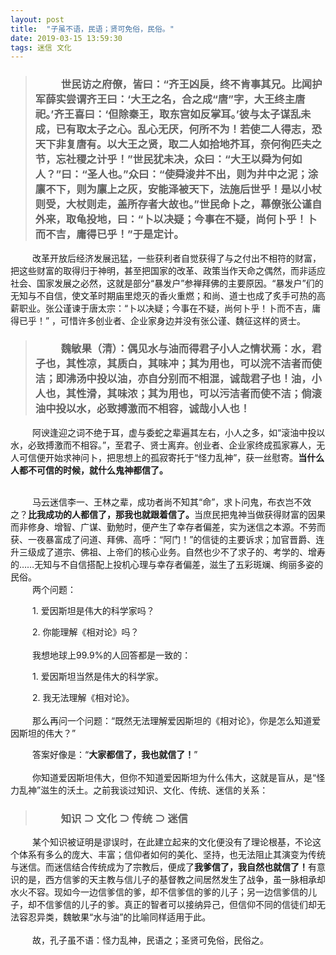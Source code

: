 ```yaml
---
layout: post
title:  "子虽不语，民语；贤可免俗，民俗。"
date: 2019-03-15 13:59:30
tags: 迷信 文化
---
```

>### &emsp;&emsp;&ensp;世民访之府僚，皆曰：“齐王凶戾，终不肯事其兄。比闻护军薛实尝谓齐王曰：‘大王之名，合之成“唐”字，大王终主唐祀。’齐王喜曰：‘但除秦王，取东宫如反掌耳。’彼与太子谋乱未成，已有取太子之心。乱心无厌，何所不为！若使二人得志，恐天下非复唐有。以大王之贤，取二人如拾地芥耳，奈何徇匹夫之节，忘社稷之计乎！”世民犹未决，众曰：“大王以舜为何如人？”曰：“圣人也。”众曰：“使舜浚井不出，则为井中之泥；涂廪不下，则为廪上之灰，安能泽被天下，法施后世乎！是以小杖则受，大杖则走，盖所存者大故也。”<strong>世民命卜之，幕僚张公谨自外来，取龟投地，曰：“卜以决疑；今事在不疑，尚何卜乎！卜而不吉，庸得已乎！”于是定计。</strong>

&emsp;&emsp;&ensp;改革开放后经济发展迅猛，一些获利者自觉获得了与之付出不相符的财富，把这些财富的取得归于神明，甚至把国家的改革、政策当作天命之偶然，而非适应社会、国家发展之必然，这就是部分“暴发户”参禅拜佛的主要原因。“暴发户”们的无知与不自信，使文革时期庙里熄灭的香火重燃；和尚、道士也成了炙手可热的高薪职业。张公谨谏于唐太宗：“卜以决疑；今事在不疑，尚何卜乎！卜而不吉，庸得已乎！” ，可惜许多创业者、企业家身边并没有张公谨、魏征这样的贤士。

>### &emsp;&emsp;&ensp;魏敏果（清）：偶见水与油而得君子小人之情状焉：水，君子也，其性凉，其质白，其味冲；其为用也，可以浣不洁者而使洁；<strong>即沸汤中投以油，亦自分别而不相混，诚哉君子也！</strong>油，小人也，其性滑，其味浓；其为用也，可以污洁者而使不洁；<strong>倘滚油中投以水，必致搏激而不相容，诚哉小人也！</strong>

&emsp;&emsp;&ensp;阿谀逢迎之词不绝于耳，虚与委蛇之辈遍其左右，小人之多，如“滚油中投以水，必致搏激而不相容。”，至君子、贤士离弃。创业者、企业家终成孤家寡人，无人可信便开始求神问卜，把思想上的孤寂寄托于“怪力乱神”，获一丝慰寄。<strong>当什么人都不可信的时候，就什么鬼神都信了。</strong>

<br> 
&emsp;&emsp;&ensp;马云迷信李一、王林之辈，成功者尚不知其“命”，求卜问鬼，布衣岂不效之？<strong>比我成功的人都信了，那我也就跟着信了。</strong>当庶民把鬼神当做获得财富的因果而非修身、增智、广谋、勤勉时，便产生了幸存者偏差，实为迷信之本源。不劳而获、一夜暴富成了问道、拜佛、高呼：“阿门！”的信徒的主要诉求；加官晋爵、连升三级成了道宗、佛祖、上帝们的核心业务。自然也少不了求子的、考学的、增寿的……无知与不自信搭配上投机心理与幸存者偏差，滋生了五彩斑斓、绚丽多姿的民俗。
<br>  
&emsp;&emsp;&ensp;两个问题：

&emsp;&emsp;&ensp;1. 爱因斯坦是伟大的科学家吗？

&emsp;&emsp;&ensp;2. 你能理解《相对论》吗？
<br>  
&emsp;&emsp;&ensp;我想地球上99.9%的人回答都是一致的：

&emsp;&emsp;&ensp;1. 爱因斯坦当然是伟大的科学家。

&emsp;&emsp;&ensp;2. 我无法理解《相对论》。
<br>  
&emsp;&emsp;&ensp;那么再问一个问题：“既然无法理解爱因斯坦的《相对论》，你是怎么知道爱因斯坦的伟大？”

&emsp;&emsp;&ensp;答案好像是：“<strong>大家都信了，我也就信了！</strong>”
<br>  
&emsp;&emsp;&ensp;你知道爱因斯坦伟大，但你不知道爱因斯坦为什么伟大，这就是盲从，是“怪力乱神”滋生的沃土。之前我谈过知识、文化、传统、迷信的关系：

>### &emsp;&emsp;&ensp;知识 ⊃ 文化 ⊃ 传统 ⊃ 迷信

&emsp;&emsp;&ensp;某个知识被证明是谬误时，在此建立起来的文化便没有了理论根基，不论这个体系有多么的庞大、丰富；信仰者如何的美化、坚持，也无法阻止其演变为传统与迷信。而迷信结合传统成为了宗教后，便成了<strong>我爹信了，我自然也就信了！</strong>有意识的是，西方信爹的天主教与信儿子的基督教之间居然发生了战争，虽一脉相承却水火不容。现如今一边信爹信的爹，却不信爹信的爹的儿子；另一边信爹信的儿子，却不信爹信的儿子的爹。真正的智者可以接纳异己，但信仰不同的信徒们却无法容忍异类，魏敏果“水与油”的比喻同样适用于此。
<br>  
&emsp;&emsp;&ensp;故，孔子虽不语：怪力乱神，民语之；圣贤可免俗，民俗之。

